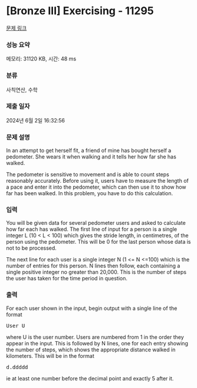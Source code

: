 # [Bronze III] Exercising - 11295 

[문제 링크](https://www.acmicpc.net/problem/11295) 

### 성능 요약

메모리: 31120 KB, 시간: 48 ms

### 분류

사칙연산, 수학

### 제출 일자

2024년 6월 2일 16:32:56

### 문제 설명

<p>In an attempt to get herself fit, a friend of mine has bought herself a pedometer. She wears it when walking and it tells her how far she has walked.</p>

<p>The pedometer is sensitive to movement and is able to count steps reasonably accurately. Before using it, users have to measure the length of a pace and enter it into the pedometer, which can then use it to show how far has been walked. In this problem, you have to do this calculation.</p>

### 입력 

 <p>You will be given data for several pedometer users and asked to calculate how far each has walked. The first line of input for a person is a single integer L (10 < L < 100) which gives the stride length, in centimetres, of the person using the pedometer. This will be 0 for the last person whose data is not to be processed.</p>

<p>The next line for each user is a single integer N (1 <= N <=100) which is the number of entries for this person. N lines then follow, each containing a single positive integer no greater than 20,000. This is the number of steps the user has taken for the time period in question.</p>

### 출력 

 <p>For each user shown in the input, begin output with a single line of the format</p>

<pre>User U</pre>

<p>where U is the user number. Users are numbered from 1 in the order they appear in the input. This is followed by N lines, one for each entry showing the number of steps, which shows the appropriate distance walked in kilometers. This will be in the format</p>

<pre>d.ddddd</pre>

<p>ie at least one number before the decimal point and exactly 5 after it.</p>

